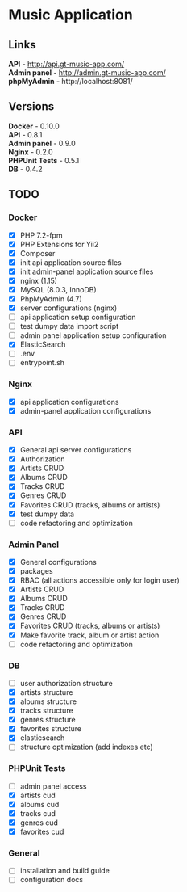 # Music Application

## Links

**API** - http://api.gt-music-app.com/<br>
**Admin panel** - http://admin.gt-music-app.com/<br>
**phpMyAdmin** - http://localhost:8081/<br>

## Versions

**Docker** - 0.10.0<br>
**API** - 0.8.1<br>
**Admin panel** - 0.9.0<br>
**Nginx** - 0.2.0<br>
**PHPUnit Tests** - 0.5.1<br>
**DB** - 0.4.2<br>

## TODO

### Docker

- [x] PHP 7.2-fpm
- [x] PHP Extensions for Yii2
- [x] Composer
- [x] init api application source files
- [x] init admin-panel application source files
- [x] nginx (1.15)
- [x] MySQL (8.0.3, InnoDB)
- [x] PhpMyAdmin (4.7)
- [x] server configurations (nginx)
- [ ] api application setup configuration
- [ ] test dumpy data import script
- [ ] admin panel application setup configuration
- [x] ElasticSearch
- [ ] .env
- [ ] entrypoint.sh

### Nginx

- [x] api application configurations
- [x] admin-panel application configurations

### API

- [x] General api server configurations
- [x] Authorization
- [x] Artists CRUD
- [x] Albums CRUD
- [x] Tracks CRUD
- [x] Genres CRUD
- [x] Favorites CRUD (tracks, albums or artists)
- [x] test dumpy data
- [ ] code refactoring and optimization

### Admin Panel

- [x] General configurations
- [x] packages
- [x] RBAC (all actions accessible only for login user)
- [x] Artists CRUD
- [x] Albums CRUD
- [x] Tracks CRUD
- [x] Genres CRUD
- [x] Favorites CRUD (tracks, albums or artists)
- [x] Make favorite track, album or artist action
- [ ] code refactoring and optimization

### DB

- [ ] user authorization structure
- [x] artists structure
- [x] albums structure
- [x] tracks structure
- [x] genres structure
- [x] favorites structure
- [x] elasticsearch
- [ ] structure optimization (add indexes etc)

### PHPUnit Tests

- [ ] admin panel access
- [x] artists cud
- [x] albums cud
- [x] tracks cud
- [x] genres cud
- [x] favorites cud

### General

- [ ] installation and build guide
- [ ] configuration docs